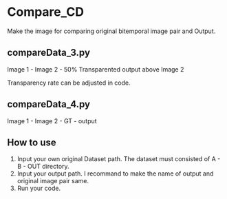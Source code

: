 # Compare_CD

Make the image for comparing original bitemporal image pair and Output.

## compareData_3.py
Image 1 - Image 2 - 50% Transparented output above Image 2

Transparency rate can be adjusted in code. 


## compareData_4.py
Image 1 - Image 2 - GT - output

## How to use
1. Input your own original Dataset path. The dataset must consisted of A - B - OUT directory.
2. Input your output path. I recommand to make the name of output and original image pair same.
3. Run your code. 
